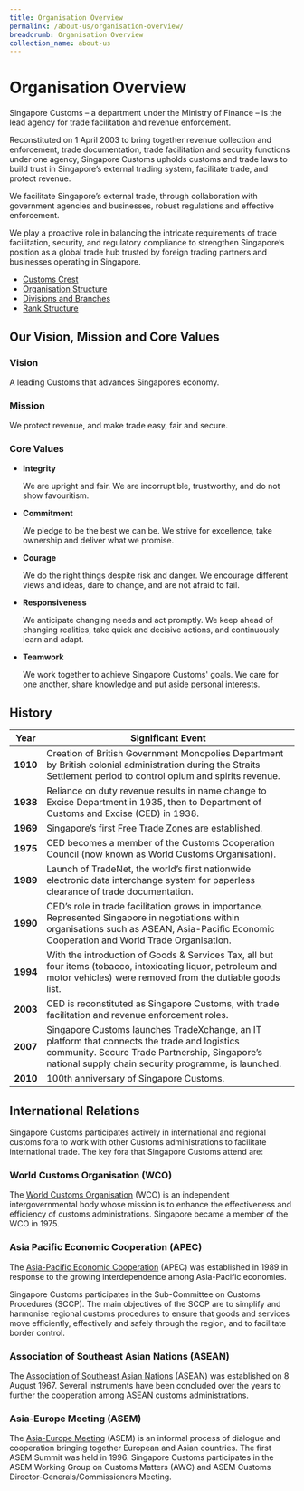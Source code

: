 ```yaml
---
title: Organisation Overview
permalink: /about-us/organisation-overview/
breadcrumb: Organisation Overview
collection_name: about-us
---
```


# Organisation Overview
Singapore Customs – a department under the Ministry of Finance – is the lead agency for trade facilitation and revenue enforcement.

Reconstituted on 1 April 2003 to bring together revenue collection and enforcement, trade documentation, trade facilitation and security functions under one agency, Singapore Customs upholds customs and trade laws to build trust in Singapore’s external trading system, facilitate trade, and protect revenue.

We facilitate Singapore’s external trade, through collaboration with government agencies and businesses, robust regulations and effective enforcement.

We play a proactive role in balancing the intricate requirements of trade facilitation, security, and regulatory compliance to strengthen Singapore’s position as a global trade hub trusted by foreign trading partners and businesses operating in Singapore.

-   [Customs Crest](https://www.customs.gov.sg/about-us/organisation-overview/customs-crest)
-   [Organisation Structure](https://www.customs.gov.sg/about-us/organisation-overview/organisational-structure)
-   [Divisions and Branches](https://www.customs.gov.sg/about-us/organisation-overview/divisions-and-branches)
-   [Rank Structure](https://www.customs.gov.sg/about-us/organisation-overview/rank-structure)

## Our Vision, Mission and Core Values

### Vision
A leading Customs that advances Singapore’s economy.

### Mission
We protect revenue, and make trade easy, fair and secure.

### Core Values

-   **Integrity**

    We are upright and fair. We are incorruptible, trustworthy, and do not show favouritism.
    

-   **Commitment**
    
    We pledge to be the best we can be. We strive for excellence, take ownership and deliver what we promise.
    

-   **Courage**
    
    We do the right things despite risk and danger. We encourage different views and ideas, dare to change, and are not afraid to fail.
    

-   **Responsiveness**
    
    We anticipate changing needs and act promptly. We keep ahead of changing realities, take quick and decisive actions, and continuously learn and adapt.
    

-   **Teamwork**
    
    We work together to achieve Singapore Customs' goals. We care for one another, share knowledge and put aside personal interests.

## History 

|Year|Significant Event
|---|---|
| **1910** | Creation of British Government Monopolies Department by British colonial administration during the Straits Settlement period to control opium and spirits revenue. 
|**1938** | Reliance on duty revenue results in name change to Excise Department in 1935, then to Department of Customs and Excise (CED) in 1938. |
|**1969**|  Singapore’s first Free Trade Zones are established.|
|**1975**|CED becomes a member of the Customs Cooperation Council (now known as World Customs Organisation).|
|**1989**|Launch of TradeNet, the world’s first nationwide electronic data interchange system for paperless clearance of trade documentation.
|**1990**|CED’s role in trade facilitation grows in importance. Represented Singapore in negotiations within organisations such as ASEAN, Asia-Pacific Economic Cooperation and World Trade Organisation.
|**1994**|With the introduction of Goods & Services Tax, all but four items (tobacco, intoxicating liquor, petroleum and motor vehicles) were removed from the dutiable goods list.
|**2003**|CED is reconstituted as Singapore Customs, with trade facilitation and revenue enforcement roles.
|**2007**|Singapore Customs launches TradeXchange, an IT platform that connects the trade and logistics community. Secure Trade Partnership, Singapore’s national supply chain security programme, is launched.
|**2010**|100th anniversary of Singapore Customs. 

## International Relations
Singapore Customs participates actively in international and regional customs fora to work with other Customs administrations to facilitate international trade. The key fora that Singapore Customs attend are:

### World Customs Organisation (WCO)

The  [World Customs Organisation](http://www.wcoomd.org/en.aspx)  (WCO) is an independent intergovernmental body whose mission is to enhance the effectiveness and efficiency of customs administrations. Singapore became a member of the WCO in 1975.

### Asia Pacific Economic Cooperation (APEC)

The  [Asia-Pacific Economic Cooperation](http://www.apec.org/)  (APEC) was established in 1989 in response to the growing interdependence among Asia-Pacific economies.

Singapore Customs participates in the Sub-Committee on Customs Procedures (SCCP). The main objectives of the SCCP are to simplify and harmonise regional customs procedures to ensure that goods and services move efficiently, effectively and safely through the region, and to facilitate border control.

### Association of Southeast Asian Nations (ASEAN)

The  [Association of Southeast Asian Nations](http://www.asean.org/)  (ASEAN) was established on 8 August 1967. Several instruments have been concluded over the years to further the cooperation among ASEAN customs administrations.

### Asia-Europe Meeting (ASEM)

The  [Asia-Europe Meeting](http://www.aseminfoboard.org/)  (ASEM) is an informal process of dialogue and cooperation bringing together European and Asian countries. The first ASEM Summit was held in 1996. Singapore Customs participates in the ASEM Working Group on Customs Matters (AWC) and ASEM Customs Director-Generals/Commissioners Meeting.
